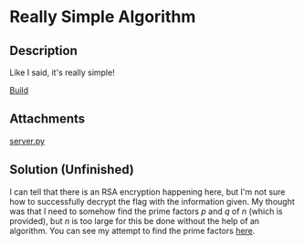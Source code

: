 # Really Simple Algorithm

## Description

Like I said, it's really simple!

[Build](https://github.com/L3AK-TEAM/L3akCTF-2024-public/tree/main/crypto/Really-Simple-Algorithm/build)

## Attachments

[server.py](https://github.com/L3AK-TEAM/L3akCTF-2024-public/blob/main/crypto/Really-Simple-Algorithm/dist/server.py)

## Solution (Unfinished)

I can tell that there is an RSA encryption happening here, but
I'm not sure how to successfully decrypt the flag with the information given. My thought was
that I need to somehow find the prime factors _p_ and _q_ of _n_ (which is provided), but _n_ is too large
for this be done without the help of an algorithm. You can see my attempt to find the prime factors
[here](https://github.com/rstacks/L3akCTF2024-writeup/blob/master/CRYPTO/ReallySimpleAlgorithm/rsa.py).
